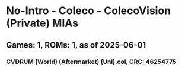 # No-Intro - Coleco - ColecoVision (Private) MIAs
## Games: 1, ROMs: 1, as of 2025-06-01

### CVDRUM (World) (Aftermarket) (Unl).col, CRC: 46254775
